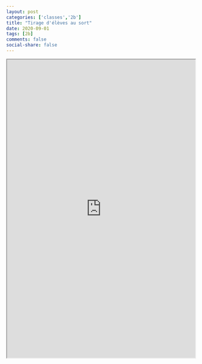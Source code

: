 ```yaml
---
layout: post 
categories: ['classes','2b']
title: "Tirage d'élèves au sort"
date: 2020-09-01
tags: [2b]
comments: false
social-share: false
---
```

<iframe height="800px" width="100%" src="https://repl.it/@moussatat/secondeB?lite=true&outputonly=1"></iframe>
